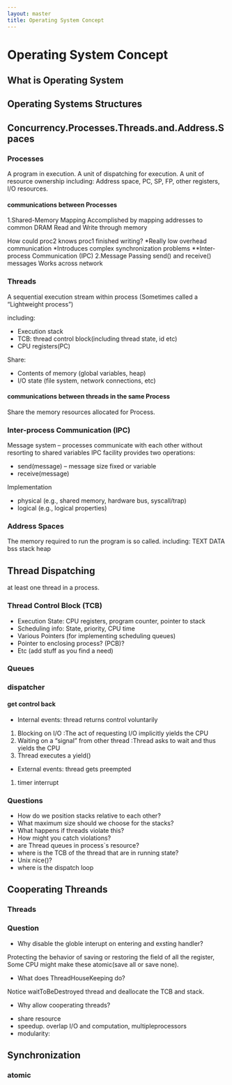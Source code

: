 ```yaml
---
layout: master
title: Operating System Concept
---
```


# Operating System Concept
 
## What is Operating System

## Operating Systems Structures

## Concurrency.Processes.Threads.and.Address.Spaces

### Processes

A program in execution.
A unit of dispatching for execution.
A unit of resource ownership
including: 
Address space,
PC,
SP,
FP,
other registers,
I/O resources.

#### communications between Processes

1.Shared-Memory Mapping
  Accomplished by mapping addresses to common DRAM
  Read and Write through memory
 
  How could proc2 knows proc1 finished writing?
  *Really low overhead communication
  *Introduces complex synchronization problems
  **Inter-process Communication (IPC)
2.Message Passing
  send() and receive() messages
  Works across network

### Threads

A sequential execution stream within process (Sometimes called a “Lightweight process”)

including:

- Execution stack
- TCB: thread control block(including thread state, id etc)
- CPU registers(PC)

Share:

- Contents of memory (global variables, heap)
- I/O state (file system, network connections, etc)

#### communications between threads in the same Process
Share the memory resources allocated for Process.

### Inter-process Communication (IPC)

Message system – processes communicate with each other without resorting to shared variables
IPC facility provides two operations:

- send(message) – message size fixed or variable 
- receive(message)

Implementation

- physical (e.g., shared memory, hardware bus, syscall/trap)
- logical (e.g., logical properties)

### Address Spaces

The memory required to run the program is so called.
including: TEXT DATA bss stack heap 

## Thread Dispatching

at least one thread in a process.

### Thread Control Block (TCB)
- Execution State: CPU registers, program counter, pointer to stack
- Scheduling info: State, priority, CPU time
- Various Pointers (for implementing scheduling queues)
- Pointer to enclosing process? (PCB)?
- Etc (add stuff as you find a need)

### Queues

### dispatcher

#### get control back
- Internal events: thread returns control voluntarily

1. Blocking on I/O
   :The act of requesting I/O implicitly yields the CPU
2. Waiting on a “signal” from other thread
:Thread asks to wait and thus yields the CPU
3. Thread executes a yield()

- External events: thread gets preempted

1. timer interrupt 

### Questions

- How do we position stacks relative to each other?
- What maximum size should we choose for the stacks?
- What happens if threads violate this?
- How might you catch violations?
- are Thread queues in process`s resource?
- where is the TCB of the thread that are in running state?
- Unix nice()?
- where is the dispatch loop

## Cooperating Threands

### Threads 

### Question

+ Why disable the globle interupt on entering and exsting handler?

Protecting the behavior of saving or restoring the field of all the register, Some CPU might make these atomic(save all or save none).

+ What does ThreadHouseKeeping do?

Notice waitToBeDestroyed thread and deallocate the TCB and stack.

+ Why allow cooperating threads?

- share resource
- speedup. overlap I/O and computation, multipleprocessors
- modularity: 

## Synchronization

### atomic 

### 
